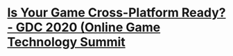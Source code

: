 # [Is Your Game Cross-Platform Ready? - GDC 2020 (Online Game Technology Summit](https://www.youtube.com/watch?v=6OMeEaDUqR8&list=LL6MKUgGZ9Q8c2Ff7GnoRoqA)

